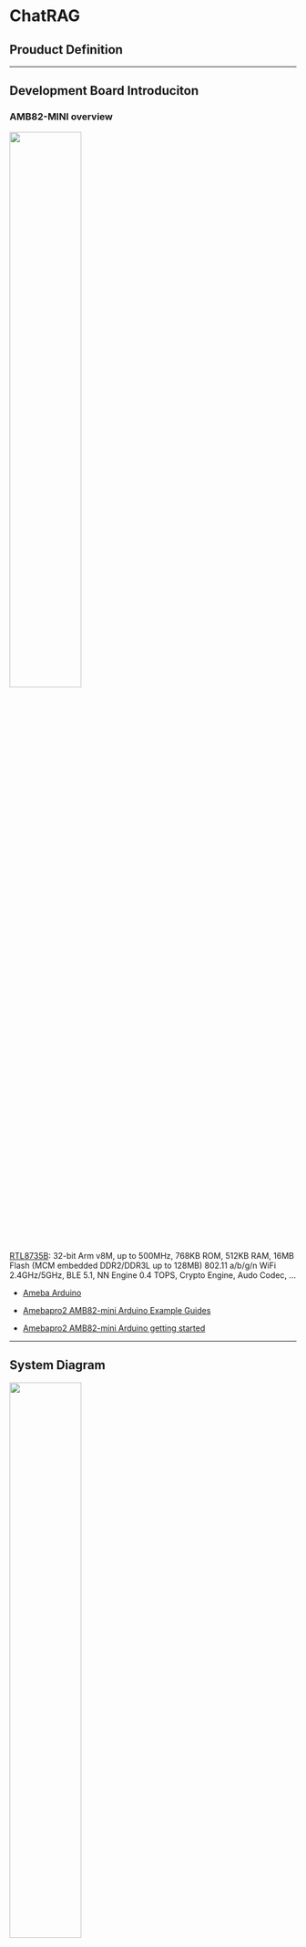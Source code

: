 # ChatRAG

## Prouduct Definition


---
## Development Board Introduciton
### AMB82-MINI overview
<p><img width="50%" height="50%" src="https://www.amebaiot.com/wp-content/uploads/2023/03/amb82_mini.png"></p>

[RTL8735B](https://www.amebaiot.com/en/amebapro2/): 32-bit Arm v8M, up to 500MHz, 768KB ROM, 512KB RAM, 16MB Flash (MCM embedded DDR2/DDR3L up to 128MB) 802.11 a/b/g/n WiFi 2.4GHz/5GHz, BLE 5.1, NN Engine 0.4 TOPS, Crypto Engine, Audo Codec, …

* [Ameba Arduino](https://www.amebaiot.com/en/ameba-arduino-summary/)

* [Amebapro2 AMB82-mini Arduino Example Guides](https://www.amebaiot.com/en/amebapro2-amb82-mini-arduino-peripherals-examples)

* [Amebapro2 AMB82-mini Arduino getting started](https://www.amebaiot.com/en/amebapro2-amb82-mini-arduino-getting-started/)
---
## System Diagram
<p><img width="50%" height="50%" src="https://github.com/rkuo2000/portable-ChatGPT/blob/main/assets/Portable-ChatGPT_System_Diagram.png?raw=true"></p>

---
## Implementation
### Server:
model_name = "meta-llama/Meta-Llama-3-8B-Instruct"<br>
**Code:**[AmebaPro2_Whisper_LlamaIndex_RAG_server.py](https://github.com/xnwei/portable-ChatGPT/blob/main/AmebaPro2_Whisper_LlamaIndex_RAG_server.py)<br>
```
    # print(decoded_data)
    #Save the decoded data to an MP4 file
    with open("output.mp4", "wb") as f:
        f.write(decoded_data)
  
    # Whisper transcribe
    result = ASR.transcribe("output.mp4",fp16=False)
    header1 = "ASR: "
    result1 = result["text"]        
    print(header1+result1)
    
    # Query-Engine
    prompt = result["text"]
    response = query_engine.query(prompt)
    header2 = "LLaVA: "
    result2 = response.response
    print(header2+result2)
    return Response(header1+result1+"\n"+header2+result2)
```

### Client
**Code:**[RecordMP4_HTTP_Post_Audio_TFTLCD.ino](https://github.com/xnwei/portable-ChatGPT/blob/main/RecordMP4_HTTP_Post_Audio_TFTLCD.ino)<br>
```
#define TFT_RESET 5 #define TFT_DC 4 #define TFT_CS SPI_SS
AmebaILI9341 tft = AmebaILI9341(TFT_CS, TFT_DC, TFT_RESET); #define TFT_RESET 5
#define TFT_DC 4
#define TFT_CS SPI_SS
AmebaILI9341 tft = AmebaILI9341(TFT_CS, TFT_DC, TFT_RESET);
#define ILI9341_SPI_FREQUENCY 20000000
#define FILENAME "TestRecordingAudioOnly.mp4"
char ssid[] = "Hsun"; // your network SSID (Home WiFi or Smartphone Hotspot)
char pass[] = "48918925"; // your network password
int status = WL_IDLE_STATUS;
char server[] = "172.20.10.9"; // the server IP running HTTP server on PC
#define PORT 5000
```
---
## Demo Video
https://youtube.com/shorts/CBXGBWKEMnU?feature=share

---
